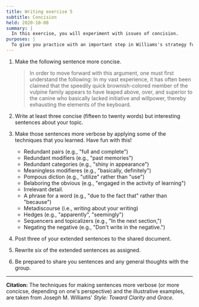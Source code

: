 ```yaml
---
title: Writing exercise 5
subtitle: Concision
held: 2020-10-08
summary: |
  In this exercise, you will experiment with issues of concision.
purposes: |
  To give you practice with an important step in Williams's strategy for rewriting prose clearly.
---
```

1. Make the following sentence more concise.

    > In order to move forward with this argument, one must first understand the following: In my vast experience, it has often been claimed that the speedily quick brownish-colored member of the vulpine family appears to have leaped above, over, and superior to the canine who basically lacked initiative and willpower, thereby exhausting the elements of the keyboard.

2. Write at least three concise (fifteen to twenty words) but interesting sentences about your topic.

3. Make those sentences more verbose by applying some of the techniques that you learned.  Have fun with this!
    * Redundant pairs (e.g., "full and complete")
    * Redundant modifiers (e.g., "past memories")
    * Redundant categories (e.g., "shiny in appearance")
    * Meaningless modifieres (e.g., "basically, definitely")
    * Pompous diction (e.g., "utilize" rather than "use")
    * Belaboring the obvious (e.g., "engaged in the activity of learning")
    * Irrelevant detail.
    * A phrase for a word (e.g., "due to the fact that" rather than "because")
    * Metadiscourse (i.e., writing about your writing)
    * Hedges (e.g., "apparently", "seemingly")
    * Sequencers and topicalizers (e.g., "In the next section,")
    * Negating the negative (e.g., "Don't write in the negative.")

4. Post three of your extended sentences to the shared document.

5. Rewrite six of the extended sentences as assigned.

6. Be prepared to share you sentences and any general thoughts with 
the group.

---

**Citation:** The techniques for making sentences more verbose (or more concicse, depending on one's perspective) and the illustrative examples, are taken from Joseph M. Williams' _Style: Toward Clarity and Grace_.
